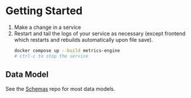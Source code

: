 # Getting Started

1. Make a change in a service
1. Restart and tail the logs of your service as necessary (except frontend which restarts and rebuilds automatically upon file save).
    ```bash
    docker compose up --build metrics-engine
    # ctrl-c to stop the service
    ```

## Data Model

See the [Schemas](https://github.com/dioptra-ai/schemas) repo for most data models.
